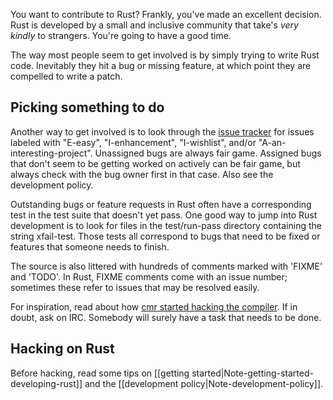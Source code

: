You want to contribute to Rust? Frankly, you've made an excellent decision. Rust is developed by a small and inclusive community that take's *very kindly* to strangers. You're going to have a good time.

The way most people seem to get involved is by simply trying to write Rust code. Inevitably they hit a bug or missing feature, at which point they are compelled to write a patch.

## Picking something to do

Another way to get involved is to look through the [issue tracker] for issues labeled with "E-easy", "I-enhancement", "I-wishlist", and/or "A-an-interesting-project". Unassigned bugs are always fair game. Assigned bugs that don't seem to be getting worked on actively can be fair game, but always check with the bug owner first in that case. Also see the development policy.

Outstanding bugs or feature requests in Rust often have a corresponding test in the test suite that doesn't yet pass. One good way to jump into Rust development is to look for files in the test/run-pass directory containing the string xfail-test. Those tests all correspond to bugs that need to be fixed or features that someone needs to finish.

The source is also littered with hundreds of comments marked with 'FIXME' and 'TODO'. In Rust, FIXME comments come with an issue number; sometimes these refer to issues that may be resolved easily.

For inspiration, read about how [cmr started hacking the compiler]. If in doubt, ask on IRC. Somebody will surely have a task that needs to be done.

## Hacking on Rust

Before hacking, read some tips on [[getting started|Note-getting-started-developing-rust]] and the [[development policy|Note-development-policy]].

[issue tracker]: http://github.com/mozilla/rust/issues
[contributing]: https://github.com/mozilla/rust/blob/master/CONTRIBUTING.md
[cmr started hacking the compiler]: http://cmr.github.io/blog/2013/06/23/how-i-got-started-with-rust/
